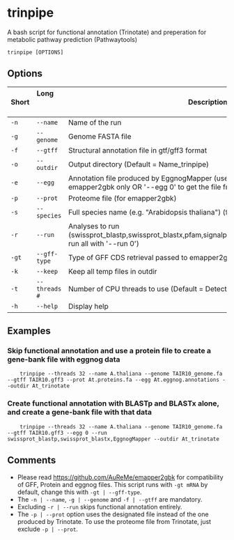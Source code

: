 # trinpipe
A bash script for functional annotation (Trinotate) and preperation for metabolic pathway prediction (Pathwaytools)

```
trinpipe [OPTIONS]
```

## Options
| Short     | Long &nbsp; &nbsp; &nbsp; &nbsp; &nbsp; &nbsp; &nbsp; &nbsp; &nbsp; &nbsp; &nbsp; &nbsp;     | Description     |
| ------------- | ------------- | -------- |
| `-n`          | `--name`         | Name of the run  |
| `-g`         | `--genome`         | Genome FASTA file  |
| `-f`          | `--gtff`         | Structural annotation file in gtf/gff3 format  |
| `-o`          | `--outdir`         | Output directory (Default = Name_trinpipe)  |
| `-e`          | `--egg`         | Annotation file produced by EggnogMapper (use '--egg path_to_file' for emapper2gbk only OR '--egg 0' to get the file from trinpipe)  |
| `-p`          | `--prot`         | Proteome file (for emapper2gbk)  |
| `-s`          | `--species`         | Full species name (e.g. \"Arabidopsis thaliana\") (for egg2gbk)  |
| `-r`          | `--run`         | Analyses to run (swissprot_blastp,swissprot_blastx,pfam,signalp6,tmhmmv2,infernal,EggnogMapper; run all with '--run 0')  |
| `-gt`          | `--gff-type`         | Type of GFF CDS retrieval passed to emapper2gbk (see README)  |
| `-k`          | `--keep`         | Keep all temp files in outdir  |
| `-t`           | `--threads #`        | Number of CPU threads to use (Default = Detected processors or 1)  |
| `-h`           | `--help`       | Display help  |


## Examples

### Skip functional annotation and use a protein file to create a gene-bank file with eggnog data
```
	trinpipe --threads 32 --name A.thaliana --genome TAIR10_genome.fa --gtff TAIR10.gff3 --prot At.proteins.fa --egg At.eggnog.annotations --outdir At_trinotate
```
### Create functional annotation with BLASTp and BLASTx alone, and create a gene-bank file with that data
```
	trinpipe --threads 32 --name A.thaliana --genome TAIR10_genome.fa --gtff TAIR10.gff3 --egg 0 --run swissprot_blastp,swissprot_blastx,EggnogMapper --outdir At_trinotate
```

## Comments
- Please read https://github.com/AuReMe/emapper2gbk for compatibility of GFF, Protein and eggnog files. This script runs with `-gt mRNA` by default, change this with `-gt | --gff-type`.
- The `-n | --name`, `-g | --genome` and `-f | --gtff` are mandatory.
- Excluding `-r | --run` skips functional annotation entirely.
- The `-p | --prot` option uses the designated file instead of the one produced by Trinotate. To use the proteome file from Trinotate, just exclude `-p | --prot`.
